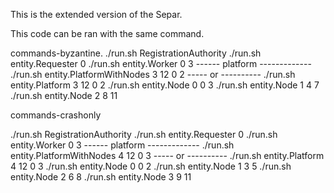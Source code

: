 This is the extended version of the Separ.

This code can be ran with the same command.

commands-byzantine.
./run.sh RegistrationAuthority
./run.sh entity.Requester 0
./run.sh entity.Worker 0 3
------ platform -------------
./run.sh entity.PlatformWithNodes 3 12 0 2
----- or ----------
./run.sh entity.Platform 3 12 0 2
./run.sh entity.Node 0 0 3
./run.sh entity.Node 1 4 7
./run.sh entity.Node 2 8 11


commands-crashonly

./run.sh RegistrationAuthority
./run.sh entity.Requester 0
./run.sh entity.Worker 0 3
------ platform -------------
./run.sh entity.PlatformWithNodes 4 12 0 3
----- or ----------
./run.sh entity.Platform 4 12 0 3
./run.sh entity.Node 0 0 2
./run.sh entity.Node 1 3 5
./run.sh entity.Node 2 6 8
./run.sh entity.Node 3 9 11

